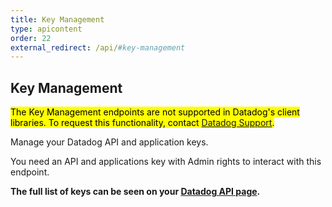 ```yaml
---
title: Key Management
type: apicontent
order: 22
external_redirect: /api/#key-management
---
```


## Key Management

<mark>The Key Management endpoints are not supported in Datadog's client libraries. To request this functionality, contact [Datadog Support][1].</mark>

Manage your Datadog API and application keys.

You need an API and applications key with Admin rights to interact with this endpoint.

**The full list of keys can be seen on your [Datadog API page][2].**

[1]: /help/
[2]: https://app.datadoghq.com/account/settings#api
